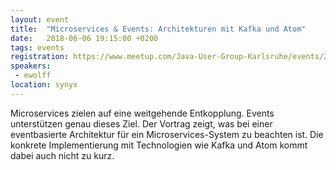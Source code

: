 ```yaml
---
layout: event
title:  "Microservices & Events: Architekturen mit Kafka und Atom"
date:   2018-06-06 19:15:00 +0200
tags: events
registration: https://www.meetup.com/Java-User-Group-Karlsruhe/events/251039199/
speakers:
 - ewolff
location: synyx
---
```


Microservices zielen auf eine weitgehende Entkopplung. Events
unterstützen genau dieses Ziel. Der Vortrag zeigt, was bei einer
eventbasierte Architektur für ein Microservices-System zu beachten ist.
Die konkrete Implementierung mit Technologien wie Kafka und Atom kommt
dabei auch nicht zu kurz.